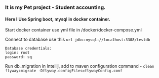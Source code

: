 ### It is my Pet project - Student accounting. 
#### Here I Use Spring boot, mysql in docker container.

Start docker container use yml file in /docker/docker-compose.yml

Connect to database use this 
```url jdbc:mysql://localhost:3308/testdb```
```
Database credentials: 
login: root
password: sq
```

Run db_migration in Intellij, add to maven configuration command - ```clean flyway:migrate -Dflyway.configFiles=flywayConfig.conf```

